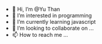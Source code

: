 - 👋 Hi, I’m @Yu Than
- 👀 I’m interested in programming  
- 🌱 I’m currently learning javascript
- 💞️ I’m looking to collaborate on ...
- 📫 How to reach me ...

<!---
UThan/UThan is a ✨ special ✨ repository because its `README.md` (this file) appears on your GitHub profile.
You can click the Preview link to take a look at your changes.
--->
